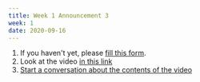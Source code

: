 ```yaml
---
title: Week 1 Announcement 3
week: 1
date: 2020-09-16
---
```


1. If you haven't yet, please [fill this form](https://forms.office.com/Pages/ResponsePage.aspx?id=UXaQPMbYpkyopGokJDDmU-aImORkjiJEj3hcDR6AQ9hUQlEyT0YxWTdJNzBaNUNDMU5YMUxST1QwRSQlQCN0PWcu).
2. Look at the video [in this link](https://uvmx.sharepoint.com/sites/AnalisisdeDatosIARTOPTATIVAIV/Documentos%20compartidos/General/00_Intro_whyDS.mp4)
2. [Start a conversation about the contents of the video](https://teams.microsoft.com/l/message/19:1ab3a6fda780456d939b9939bc602ba4@thread.tacv2/1600304013303?tenantId=3c907651-d8c6-4ca6-a8a4-6a242430e653&groupId=e49888e6-8e64-4422-8f78-5c0d1e8043d8&parentMessageId=1600304013303&teamName=Analisis%20de%20Datos%20IART%20OPTATIVA%20IV&channelName=01%20Exploratory%20Data%20Analysis&createdTime=1600304013303)

